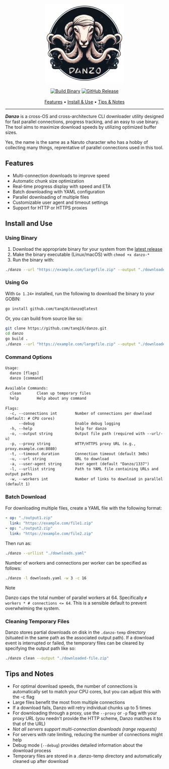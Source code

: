 <div align="center">
  <img src=".github/assets/logo.png" alt="Danzo Logo" width="250">

  <a href="https://github.com/tanq16/danzo/actions/workflows/binary.yml"><img alt="Build Binary" src="https://github.com/tanq16/danzo/actions/workflows/binary.yml/badge.svg"></a> <a href="https://github.com/Tanq16/danzo/releases"><img alt="GitHub Release" src="https://img.shields.io/github/v/release/tanq16/danzo"></a><br><br>
  <a href="#features">Features</a> &bull; <a href="#installation-and-usage">Install & Use</a> &bull; <a href="#tips-and-notes">Tips & Notes</a>
</div>

---

***Danzo*** is a cross-OS and cross-architecture CLI downloader utility designed for fast parallel connections, progress tracking, and an easy to use binary. The tool aims to maximize download speeds by utilizing optimized buffer sizes.

Yes, the name is the same as a Naruto character who has a hobby of collecting many things, reprentative of parallel connections used in this tool.

## Features

- Multi-connection downloads to improve speed
- Automatic chunk size optimization
- Real-time progress display with speed and ETA
- Batch downloading with YAML configuration
- Parallel downloading of multiple files
- Customizable user agent and timeout settings
- Support for HTTP or HTTPS proxies

## Install and Use

### Using Binary

1. Download the appropriate binary for your system from the [latest release](https://github.com/tanq16/danzo/releases/latest)
2. Make the binary executable (Linux/macOS) with `chmod +x danzo-*`
3. Run the binary with:

```bash
./danzo --url "https://example.com/largefile.zip" --output "./downloaded-file.zip"
```

### Using Go

With `Go 1.24+` installed, run the following to download the binary to your GOBIN:

```bash
go install github.com/tanq16/danzo@latest
```

Or, you can build from source like so:

```bash
git clone https://github.com/tanq16/danzo.git
cd danzo
go build .
./danzo --url "https://example.com/largefile.zip" --output "./downloaded-file.zip"
```

### Command Options

```
Usage:
  danzo [flags]
  danzo [command]

Available Commands:
  clean       Clean up temporary files
  help        Help about any command

Flags:
  -c, --connections int        Number of connections per download (default: # CPU cores)
      --debug                  Enable debug logging
  -h, --help                   help for danzo
  -o, --output string          Output file path (required with --url/-u)
  -p, --proxy string           HTTP/HTTPS proxy URL (e.g., proxy.example.com:8080)
  -t, --timeout duration       Connection timeout (default 3m0s)
  -u, --url string             URL to download
  -a, --user-agent string      User agent (default "Danzo/1337")
  -l, --urllist string         Path to YAML file containing URLs and output paths
  -w, --workers int            Number of links to download in parallel (default 1)
```

### Batch Download

For downloading multiple files, create a YAML file with the following format:

```yaml
- op: "./output1.zip"
  link: "https://example.com/file1.zip"
- op: "./output2.zip"
  link: "https://example.com/file2.zip"
```

Then run as:

```bash
./danzo --urllist "./downloads.yaml"
```

Number of workers and connections per worker can be specified as follows:

```bash
./danzo -l downloads.yaml -w 3 -c 16
```

> [!NOTE]
> Danzo caps the total number of parallel workers at 64. Specifically `# workers * # connections <= 64`. This is a sensible default to prevent overwhelming the system.

### Cleaning Temporary Files

Danzo stores partial downloads on disk in the `.danzo-temp` directory (situated in the same path as the associated output path). If a download event is interrupted or failed, the temporary files can be cleared by specifying the output path like so:

```bash
./danzo clean --output "./downloaded-file.zip"
```

## Tips and Notes

- For optimal download speeds, the number of connections is automatically set to match your CPU cores, but you can adjust this with the -c flag
- Large files benefit the most from multiple connections
- If a download fails, Danzo will retry individual chunks up to 5 times
- For downloading through a proxy, use the `--proxy` or `-p` flag with your proxy URL (you needn't provide the HTTP scheme, Danzo matches it to that of the URL)
- *Not all servers support multi-connection downloads (range requests)*
- For servers with rate limiting, reducing the number of connections might help
- Debug mode (`--debug`) provides detailed information about the download process
- Temporary files are stored in a .danzo-temp directory and automatically cleaned up after download
